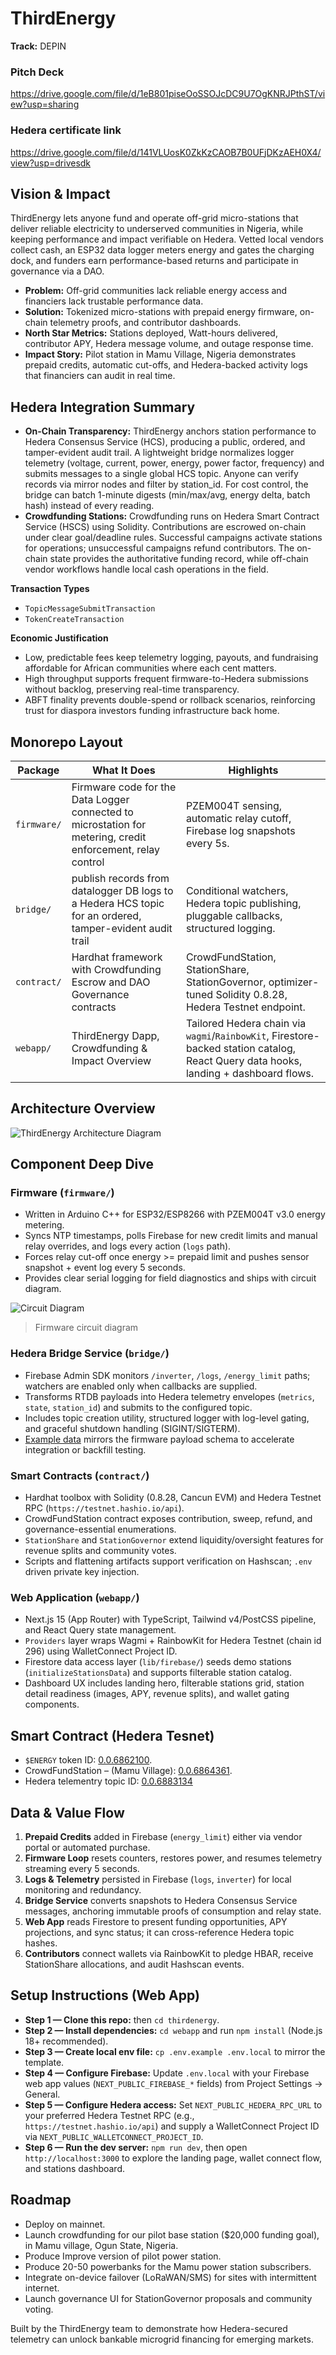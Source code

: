 # ThirdEnergy

**Track:** DEPIN

### Pitch Deck
https://drive.google.com/file/d/1eB801piseOoSSOJcDC9U7OgKNRJPthST/view?usp=sharing

### Hedera certificate link
https://drive.google.com/file/d/141VLUosK0ZkKzCAOB7B0UFjDKzAEH0X4/view?usp=drivesdk


## Vision & Impact

ThirdEnergy lets anyone fund and operate off-grid micro-stations that deliver reliable electricity to underserved communities in Nigeria, while keeping performance and impact verifiable on Hedera. Vetted local vendors collect cash, an ESP32 data logger meters energy and gates the charging dock, and funders earn performance-based returns and participate in governance via a DAO.

- **Problem:** Off-grid communities lack reliable energy access and financiers lack trustable performance data.
- **Solution:** Tokenized micro-stations with prepaid energy firmware, on-chain telemetry proofs, and contributor dashboards.
- **North Star Metrics:** Stations deployed, Watt-hours delivered, contributor APY, Hedera message volume, and outage response time.
- **Impact Story:** Pilot station in Mamu Village, Nigeria demonstrates prepaid credits, automatic cut-offs, and Hedera-backed activity logs that financiers can audit in real time.

## Hedera Integration Summary

- **On-Chain Transparency:** ThirdEnergy anchors station performance to Hedera Consensus Service (HCS), producing a public, ordered, and tamper-evident audit trail. A lightweight bridge normalizes logger telemetry (voltage, current, power, energy, power factor, frequency) and submits messages to a single global HCS topic. Anyone can verify records via mirror nodes and filter by station_id. For cost control, the bridge can batch 1-minute digests (min/max/avg, energy delta, batch hash) instead of every reading.
- **Crowdfunding Stations:** Crowdfunding runs on Hedera Smart Contract Service (HSCS) using Solidity. Contributions are escrowed on-chain under clear goal/deadline rules. Successful campaigns activate stations for operations; unsuccessful campaigns refund contributors. The on-chain state provides the authoritative funding record, while off-chain vendor workflows handle local cash operations in the field.

**Transaction Types**

- `TopicMessageSubmitTransaction`
- `TokenCreateTransaction`

**Economic Justification**

- Low, predictable fees keep telemetry logging, payouts, and fundraising affordable for African communities where each cent matters.
- High throughput supports frequent firmware-to-Hedera submissions without backlog, preserving real-time transparency.
- ABFT finality prevents double-spend or rollback scenarios, reinforcing trust for diaspora investors funding infrastructure back home.

## Monorepo Layout

| Package     | What It Does                                                                                                | Highlights                                                                                                                           |
| ----------- | ----------------------------------------------------------------------------------------------------------- | ------------------------------------------------------------------------------------------------------------------------------------ |
| `firmware/` | Firmware code for the Data Logger connected to microstation for metering, credit enforcement, relay control | PZEM004T sensing, automatic relay cutoff, Firebase log snapshots every 5s.                                                           |
| `bridge/`   | publish records from datalogger DB logs to a Hedera HCS topic for an ordered, tamper-evident audit trail    | Conditional watchers, Hedera topic publishing, pluggable callbacks, structured logging.                                              |
| `contract/` | Hardhat framework with Crowdfunding Escrow and DAO Governance contracts                                     | CrowdFundStation, StationShare, StationGovernor, optimizer-tuned Solidity 0.8.28, Hedera Testnet endpoint.                           |
| `webapp/`   | ThirdEnergy Dapp, Crowdfunding & Impact Overview                                                            | Tailored Hedera chain via `wagmi`/`RainbowKit`, Firestore-backed station catalog, React Query data hooks, landing + dashboard flows. |

## Architecture Overview

![ThirdEnergy Architecture Diagram](/docs/architecture.png)

## Component Deep Dive

### Firmware (`firmware/`)

- Written in Arduino C++ for ESP32/ESP8266 with PZEM004T v3.0 energy metering.
- Syncs NTP timestamps, polls Firebase for new credit limits and manual relay overrides, and logs every action (`logs` path).
- Forces relay cut-off once energy >= prepaid limit and pushes sensor snapshot + event log every 5 seconds.
- Provides clear serial logging for field diagnostics and ships with circuit diagram.

![Circuit Diagram](/docs/circuit-diagram.jpg)

> Firmware circuit diagram

### Hedera Bridge Service (`bridge/`)

- Firebase Admin SDK monitors `/inverter`, `/logs`, `/energy_limit` paths; watchers are enabled only when callbacks are supplied.
- Transforms RTDB payloads into Hedera telemetry envelopes (`metrics`, `state`, `station_id`) and submits to the configured topic.
- Includes topic creation utility, structured logger with log-level gating, and graceful shutdown handling (SIGINT/SIGTERM).
- [Example data](/bridge/example.json) mirrors the firmware payload schema to accelerate integration or backfill testing.

### Smart Contracts (`contract/`)

- Hardhat toolbox with Solidity (0.8.28, Cancun EVM) and Hedera Testnet RPC (`https://testnet.hashio.io/api`).
- CrowdFundStation contract exposes contribution, sweep, refund, and governance-essential enumerations.
- `StationShare` and `StationGovernor` extend liquidity/oversight features for revenue splits and community votes.
- Scripts and flattening artifacts support verification on Hashscan; `.env` driven private key injection.

### Web Application (`webapp/`)

- Next.js 15 (App Router) with TypeScript, Tailwind v4/PostCSS pipeline, and React Query state management.
- `Providers` layer wraps Wagmi + RainbowKit for Hedera Testnet (chain id 296) using WalletConnect Project ID.
- Firestore data access layer (`lib/firebase/`) seeds demo stations (`initializeStationsData`) and supports filterable station catalog.
- Dashboard UX includes landing hero, filterable stations grid, station detail readiness (images, APY, revenue splits), and wallet gating components.

## Smart Contract (Hedera Tesnet)

- `$ENERGY` token ID: [0.0.6862100](https://hashscan.io/testnet/token/0.0.6862100).
- CrowdFundStation – (Mamu Village): [0.0.6864361](https://hashscan.io/testnet/contract/0.0.6864361).
- Hedera telementry topic ID: [0.0.6883134](https://hashscan.io/testnet/topic/0.0.6883134)

## Data & Value Flow

1. **Prepaid Credits** added in Firebase (`energy_limit`) either via vendor portal or automated purchase.
2. **Firmware Loop** resets counters, restores power, and resumes telemetry streaming every 5 seconds.
3. **Logs & Telemetry** persisted in Firebase (`logs`, `inverter`) for local monitoring and redundancy.
4. **Bridge Service** converts snapshots to Hedera Consensus Service messages, anchoring immutable proofs of consumption and relay state.
5. **Web App** reads Firestore to present funding opportunities, APY projections, and sync status; it can cross-reference Hedera topic hashes.
6. **Contributors** connect wallets via RainbowKit to pledge HBAR, receive StationShare allocations, and audit Hashscan events.

## Setup Instructions (Web App)

- **Step 1 — Clone this repo:** then `cd thirdenergy`.
- **Step 2 — Install dependencies:** `cd webapp` and run `npm install` (Node.js 18+ recommended).
- **Step 3 — Create local env file:** `cp .env.example .env.local` to mirror the template.
- **Step 4 — Configure Firebase:** Update `.env.local` with your Firebase web app values (`NEXT_PUBLIC_FIREBASE_*` fields) from Project Settings → General.
- **Step 5 — Configure Hedera access:** Set `NEXT_PUBLIC_HEDERA_RPC_URL` to your preferred Hedera Testnet RPC (e.g., `https://testnet.hashio.io/api`) and supply a WalletConnect Project ID via `NEXT_PUBLIC_WALLETCONNECT_PROJECT_ID`.
- **Step 6 — Run the dev server:** `npm run dev`, then open `http://localhost:3000` to explore the landing page, wallet connect flow, and stations dashboard.

## Roadmap

- Deploy on mainnet.
- Launch crowdfunding for our pilot base station ($20,000 funding goal), in Mamu village, Ogun State, Nigeria.
- Produce Improve version of pilot power station.
- Produce 20-50 powerbanks for the Mamu power station subscribers.
- Integrate on-device failover (LoRaWAN/SMS) for sites with intermittent internet.
- Launch governance UI for StationGovernor proposals and community voting.
  
Built by the ThirdEnergy team to demonstrate how Hedera-secured telemetry can unlock bankable microgrid financing for emerging markets.
